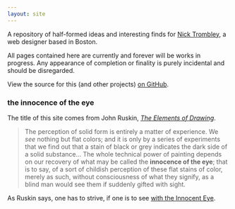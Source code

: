 ```yaml
---
layout: site
---
```


A repository of half-formed ideas and interesting finds for [Nick Trombley][net], a web designer based in Boston.

All pages contained here are currently and forever will be works in progress. Any appearance of completion or finality is purely incidental and should be disregarded.

View the source for this (and other projects) [on GitHub][github].

### the innocence of the eye

The title of this site comes from John Ruskin, *[The Elements of Drawing][ruskin]*.

> The perception of solid form is entirely a matter of experience. We *see* nothing but flat colors; and it is only by a series of experiments that we find out that a stain of black or grey indicates the dark side of a solid substance... The whole technical power of painting depends on our recovery of what may be called the __innocence of the eye__; that is to say, of a sort of childish perception of these flat stains of color, merely as such, without consciousness of what they signify, as a blind man would see them if suddenly gifted with sight.

As Ruskin says, one has to strive, if one is to see [with the Innocent Eye][pye].

[net]: https://nicktrombley.design
[github]: https://github.com/Aias
[ruskin]: http://www.gutenberg.org/files/30325/30325-h/30325-h.htm
[pye]: https://the-innocent-i.net/commonplace/the-nature-and-aesthetics-of-design/#the-innocence-of-the-eye
